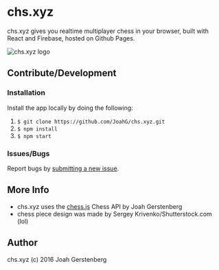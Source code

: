 # chs.xyz

chs.xyz gives you realtime multiplayer chess in your browser, built with React and Firebase, hosted on Github Pages.

![chs.xyz logo](https://raw.githubusercontent.com/chsxyz/chsxyz.github.io/master/dist/favicon.png)

## Contribute/Development

### Installation

Install the app locally by doing the following:

   1. `$ git clone https://github.com/JoahG/chs.xyz.git`
   2. `$ npm install`
   3. `$ npm start`

### Issues/Bugs

Report bugs by [submitting a new issue](https://github.com/chsxyz/chsxyz.github.io/issues/new).

## More Info

   - chs.xyz uses the [chess.js](https://github.com/JoahG/chess.js) Chess API by Joah Gerstenberg
   - chess piece design was made by Sergey Krivenko/Shutterstock.com (lol)

## Author

chs.xyz (c) 2016 Joah Gerstenberg
